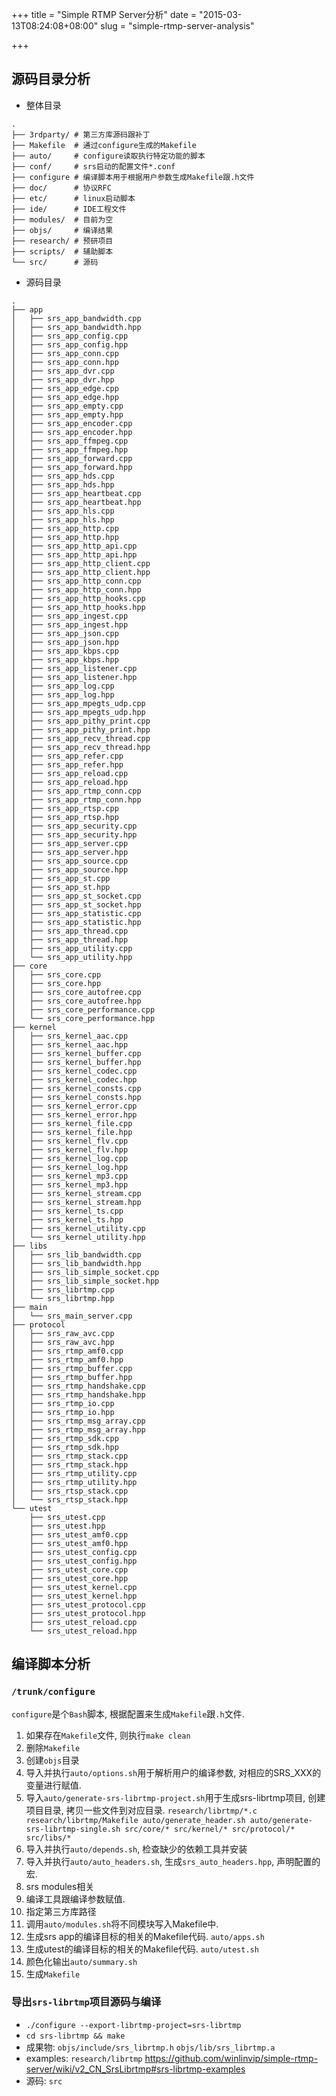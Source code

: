 +++
title = "Simple RTMP Server分析"
date = "2015-03-13T08:24:08+08:00"
slug = "simple-rtmp-server-analysis"

+++

## 源码目录分析

* 整体目录

```
.
├── 3rdparty/ # 第三方库源码跟补丁
├── Makefile  # 通过configure生成的Makefile
├── auto/     # configure读取执行特定功能的脚本
├── conf/     # srs启动的配置文件*.conf
├── configure # 编译脚本用于根据用户参数生成Makefile跟.h文件
├── doc/      # 协议RFC
├── etc/      # linux启动脚本
├── ide/      # IDE工程文件
├── modules/  # 目前为空
├── objs/     # 编译结果
├── research/ # 预研项目
├── scripts/  # 辅助脚本
└── src/      # 源码
```

* 源码目录

```
.
├── app
│   ├── srs_app_bandwidth.cpp
│   ├── srs_app_bandwidth.hpp
│   ├── srs_app_config.cpp
│   ├── srs_app_config.hpp
│   ├── srs_app_conn.cpp
│   ├── srs_app_conn.hpp
│   ├── srs_app_dvr.cpp
│   ├── srs_app_dvr.hpp
│   ├── srs_app_edge.cpp
│   ├── srs_app_edge.hpp
│   ├── srs_app_empty.cpp
│   ├── srs_app_empty.hpp
│   ├── srs_app_encoder.cpp
│   ├── srs_app_encoder.hpp
│   ├── srs_app_ffmpeg.cpp
│   ├── srs_app_ffmpeg.hpp
│   ├── srs_app_forward.cpp
│   ├── srs_app_forward.hpp
│   ├── srs_app_hds.cpp
│   ├── srs_app_hds.hpp
│   ├── srs_app_heartbeat.cpp
│   ├── srs_app_heartbeat.hpp
│   ├── srs_app_hls.cpp
│   ├── srs_app_hls.hpp
│   ├── srs_app_http.cpp
│   ├── srs_app_http.hpp
│   ├── srs_app_http_api.cpp
│   ├── srs_app_http_api.hpp
│   ├── srs_app_http_client.cpp
│   ├── srs_app_http_client.hpp
│   ├── srs_app_http_conn.cpp
│   ├── srs_app_http_conn.hpp
│   ├── srs_app_http_hooks.cpp
│   ├── srs_app_http_hooks.hpp
│   ├── srs_app_ingest.cpp
│   ├── srs_app_ingest.hpp
│   ├── srs_app_json.cpp
│   ├── srs_app_json.hpp
│   ├── srs_app_kbps.cpp
│   ├── srs_app_kbps.hpp
│   ├── srs_app_listener.cpp
│   ├── srs_app_listener.hpp
│   ├── srs_app_log.cpp
│   ├── srs_app_log.hpp
│   ├── srs_app_mpegts_udp.cpp
│   ├── srs_app_mpegts_udp.hpp
│   ├── srs_app_pithy_print.cpp
│   ├── srs_app_pithy_print.hpp
│   ├── srs_app_recv_thread.cpp
│   ├── srs_app_recv_thread.hpp
│   ├── srs_app_refer.cpp
│   ├── srs_app_refer.hpp
│   ├── srs_app_reload.cpp
│   ├── srs_app_reload.hpp
│   ├── srs_app_rtmp_conn.cpp
│   ├── srs_app_rtmp_conn.hpp
│   ├── srs_app_rtsp.cpp
│   ├── srs_app_rtsp.hpp
│   ├── srs_app_security.cpp
│   ├── srs_app_security.hpp
│   ├── srs_app_server.cpp
│   ├── srs_app_server.hpp
│   ├── srs_app_source.cpp
│   ├── srs_app_source.hpp
│   ├── srs_app_st.cpp
│   ├── srs_app_st.hpp
│   ├── srs_app_st_socket.cpp
│   ├── srs_app_st_socket.hpp
│   ├── srs_app_statistic.cpp
│   ├── srs_app_statistic.hpp
│   ├── srs_app_thread.cpp
│   ├── srs_app_thread.hpp
│   ├── srs_app_utility.cpp
│   └── srs_app_utility.hpp
├── core
│   ├── srs_core.cpp
│   ├── srs_core.hpp
│   ├── srs_core_autofree.cpp
│   ├── srs_core_autofree.hpp
│   ├── srs_core_performance.cpp
│   └── srs_core_performance.hpp
├── kernel
│   ├── srs_kernel_aac.cpp
│   ├── srs_kernel_aac.hpp
│   ├── srs_kernel_buffer.cpp
│   ├── srs_kernel_buffer.hpp
│   ├── srs_kernel_codec.cpp
│   ├── srs_kernel_codec.hpp
│   ├── srs_kernel_consts.cpp
│   ├── srs_kernel_consts.hpp
│   ├── srs_kernel_error.cpp
│   ├── srs_kernel_error.hpp
│   ├── srs_kernel_file.cpp
│   ├── srs_kernel_file.hpp
│   ├── srs_kernel_flv.cpp
│   ├── srs_kernel_flv.hpp
│   ├── srs_kernel_log.cpp
│   ├── srs_kernel_log.hpp
│   ├── srs_kernel_mp3.cpp
│   ├── srs_kernel_mp3.hpp
│   ├── srs_kernel_stream.cpp
│   ├── srs_kernel_stream.hpp
│   ├── srs_kernel_ts.cpp
│   ├── srs_kernel_ts.hpp
│   ├── srs_kernel_utility.cpp
│   └── srs_kernel_utility.hpp
├── libs
│   ├── srs_lib_bandwidth.cpp
│   ├── srs_lib_bandwidth.hpp
│   ├── srs_lib_simple_socket.cpp
│   ├── srs_lib_simple_socket.hpp
│   ├── srs_librtmp.cpp
│   └── srs_librtmp.hpp
├── main
│   └── srs_main_server.cpp
├── protocol
│   ├── srs_raw_avc.cpp
│   ├── srs_raw_avc.hpp
│   ├── srs_rtmp_amf0.cpp
│   ├── srs_rtmp_amf0.hpp
│   ├── srs_rtmp_buffer.cpp
│   ├── srs_rtmp_buffer.hpp
│   ├── srs_rtmp_handshake.cpp
│   ├── srs_rtmp_handshake.hpp
│   ├── srs_rtmp_io.cpp
│   ├── srs_rtmp_io.hpp
│   ├── srs_rtmp_msg_array.cpp
│   ├── srs_rtmp_msg_array.hpp
│   ├── srs_rtmp_sdk.cpp
│   ├── srs_rtmp_sdk.hpp
│   ├── srs_rtmp_stack.cpp
│   ├── srs_rtmp_stack.hpp
│   ├── srs_rtmp_utility.cpp
│   ├── srs_rtmp_utility.hpp
│   ├── srs_rtsp_stack.cpp
│   └── srs_rtsp_stack.hpp
└── utest
    ├── srs_utest.cpp
    ├── srs_utest.hpp
    ├── srs_utest_amf0.cpp
    ├── srs_utest_amf0.hpp
    ├── srs_utest_config.cpp
    ├── srs_utest_config.hpp
    ├── srs_utest_core.cpp
    ├── srs_utest_core.hpp
    ├── srs_utest_kernel.cpp
    ├── srs_utest_kernel.hpp
    ├── srs_utest_protocol.cpp
    ├── srs_utest_protocol.hpp
    ├── srs_utest_reload.cpp
    └── srs_utest_reload.hpp
```

## 编译脚本分析

### `/trunk/configure`

`configure`是个`Bash`脚本, 根据配置来生成`Makefile`跟`.h`文件.

1. 如果存在`Makefile`文件, 则执行`make clean`
2. 删除`Makefile`
3. 创建`objs`目录
4. 导入并执行`auto/options.sh`用于解析用户的编译参数, 对相应的SRS_XXX的变量进行赋值.
5. 导入`auto/generate-srs-librtmp-project.sh`用于生成srs-librtmp项目, 创建项目目录, 拷贝一些文件到对应目录. `research/librtmp/*.c research/librtmp/Makefile auto/generate_header.sh auto/generate-srs-librtmp-single.sh src/core/* src/kernel/* src/protocol/* src/libs/*`
6. 导入并执行`auto/depends.sh`, 检查缺少的依赖工具并安装
7. 导入并执行`auto/auto_headers.sh`, 生成`srs_auto_headers.hpp`, 声明配置的宏.
8. srs modules相关
9. 编译工具跟编译参数赋值.
10. 指定第三方库路径
11. 调用`auto/modules.sh`将不同模块写入Makefile中.
12. 生成srs app的编译目标的相关的Makefile代码. `auto/apps.sh`
13. 生成utest的编译目标的相关的Makefile代码. `auto/utest.sh`
14. 颜色化输出`auto/summary.sh`
15. 生成`Makefile`

### 导出`srs-librtmp`项目源码与编译
* `./configure --export-librtmp-project=srs-librtmp`
* `cd srs-librtmp && make`
* 成果物: `objs/include/srs_librtmp.h` `objs/lib/srs_librtmp.a`
* examples: `research/librtmp` <https://github.com/winlinvip/simple-rtmp-server/wiki/v2_CN_SrsLibrtmp#srs-librtmp-examples>
* 源码: `src`























